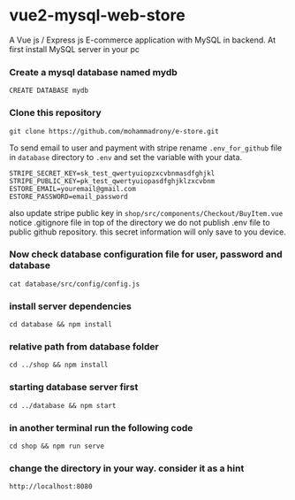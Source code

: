 # vue2-mysql-web-store
A Vue js / Express js E-commerce application with MySQL in backend.
At first install MySQL server in your pc
### Create a mysql database named mydb
```
CREATE DATABASE mydb
``` 
### Clone this repository
```
git clone https://github.com/mohammadrony/e-store.git
```
To send email to user and payment with stripe rename `.env_for_github` file in `database` directory to `.env` and set the variable with your data.
```
STRIPE_SECRET_KEY=sk_test_qwertyuiopzxcvbnmasdfghjkl
STRIPE_PUBLIC_KEY=pk_test_qwertyuiopasdfghjklzxcvbnm
ESTORE_EMAIL=youremail@gmail.com
ESTORE_PASSWORD=email_password
```
also update stripe public key in `shop/src/components/Checkout/BuyItem.vue`
notice .gitignore file in top of the directory we do not publish .env file to public github repository.
this secret information will only save to you device.
### Now check database configuration file for user, password and database
```
cat database/src/config/config.js
```
### install server dependencies 
```
cd database && npm install
```
### relative path from database folder
```
cd ../shop && npm install
```
### starting database server first
```
cd ../database && npm start
```
### in another terminal run the following code
```
cd shop && npm run serve
```
### change the directory in your way. consider it as a hint
```
http://localhost:8080
```
